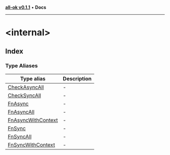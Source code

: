 [**all-ok v0.1.1**](../README.md) • **Docs**

***

# \<internal\>

## Index

### Type Aliases

| Type alias | Description |
| ------ | ------ |
| [CheckAsyncAll](type-aliases/CheckAsyncAll.md) | - |
| [CheckSyncAll](type-aliases/CheckSyncAll.md) | - |
| [FnAsync](type-aliases/FnAsync.md) | - |
| [FnAsyncAll](type-aliases/FnAsyncAll.md) | - |
| [FnAsyncWithContext](type-aliases/FnAsyncWithContext.md) | - |
| [FnSync](type-aliases/FnSync.md) | - |
| [FnSyncAll](type-aliases/FnSyncAll.md) | - |
| [FnSyncWithContext](type-aliases/FnSyncWithContext.md) | - |
